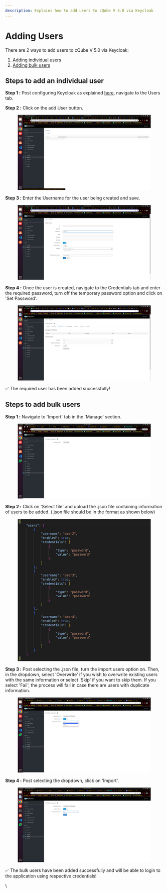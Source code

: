 ```yaml
---
description: Explains how to add users to cQube V 5.0 via Keycloak
---
```


# Adding Users

There are 2 ways to add users to cQube V 5.0 via Keycloak:

1. [Adding individual users](adding-users.md#steps-to-create-an-user)
2. [Adding bulk users](adding-users.md#adding-bulk-users-to-the-key-cloak-realm)

## Steps to add an individual user <a href="#steps-to-create-an-user" id="steps-to-create-an-user"></a>

**Step 1 :** Post configuring Keycloak as explained [here](configuring-keycloak.md), navigate to the Users tab.

**Step 2 :** Click on the add User button.

<figure><img src="../.gitbook/assets/image (34) (1).png" alt=""><figcaption></figcaption></figure>

**Step 3 :** Enter the Username for the user being created and save.

<figure><img src="../.gitbook/assets/image (39).png" alt=""><figcaption></figcaption></figure>

**Step 4 :** Once the user is created, navigate to the Credentials tab and enter the required password, turn off the temporary password option and click on 'Set Password'.

<figure><img src="../.gitbook/assets/image (42).png" alt=""><figcaption></figcaption></figure>

✅ The required user has been added successfully!

## Steps to add bulk users <a href="#adding-bulk-users-to-the-key-cloak-realm" id="adding-bulk-users-to-the-key-cloak-realm"></a>

**Step 1 :** Navigate to 'Import' tab in the 'Manage' section.

<figure><img src="../.gitbook/assets/image (31) (1).png" alt=""><figcaption></figcaption></figure>

**Step 2 :** Click on 'Select file' and upload the .json file containing information of users to be added. (.json file should be in the format as shown below)

<figure><img src="../.gitbook/assets/image (37).png" alt=""><figcaption></figcaption></figure>

**Step 3 :** Post selecting the .json file, turn the import users option on. Then, in the dropdown, select 'Overwrite' if you wish to overwrite existing users with the same information or select 'Skip' if you want to skip them. If you select 'Fail', the process will fail in case there are users with duplicate information.

<figure><img src="../.gitbook/assets/image (45).png" alt=""><figcaption></figcaption></figure>

**Step 4 :** Post selecting the dropdown, click on 'Import'.

<figure><img src="../.gitbook/assets/image (32).png" alt=""><figcaption></figcaption></figure>

✅ The bulk users have been added successfully and will be able to login to the application using respective credentials!

\
